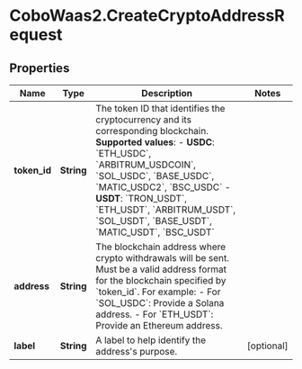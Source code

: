# CoboWaas2.CreateCryptoAddressRequest

## Properties

Name | Type | Description | Notes
------------ | ------------- | ------------- | -------------
**token_id** | **String** | The token ID that identifies the cryptocurrency and its corresponding blockchain.  **Supported values**:   - **USDC**: &#x60;ETH_USDC&#x60;, &#x60;ARBITRUM_USDCOIN&#x60;, &#x60;SOL_USDC&#x60;, &#x60;BASE_USDC&#x60;, &#x60;MATIC_USDC2&#x60;, &#x60;BSC_USDC&#x60;   - **USDT**: &#x60;TRON_USDT&#x60;, &#x60;ETH_USDT&#x60;, &#x60;ARBITRUM_USDT&#x60;, &#x60;SOL_USDT&#x60;, &#x60;BASE_USDT&#x60;, &#x60;MATIC_USDT&#x60;, &#x60;BSC_USDT&#x60;  | 
**address** | **String** | The blockchain address where crypto withdrawals will be sent. Must be a valid address format for the blockchain specified by &#x60;token_id&#x60;. For example: - For &#x60;SOL_USDC&#x60;: Provide a Solana address. - For &#x60;ETH_USDT&#x60;: Provide an Ethereum address.  | 
**label** | **String** | A label to help identify the address&#39;s purpose.  | [optional] 


